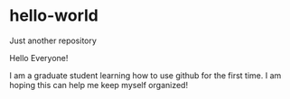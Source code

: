 # hello-world
Just another repository

Hello Everyone!

I am a graduate student learning how to use github for the first time.
I am hoping this can help me keep myself organized!
